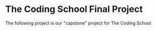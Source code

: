 # The Coding School Final Project

The following project is our "capstone" project for The Coding School
